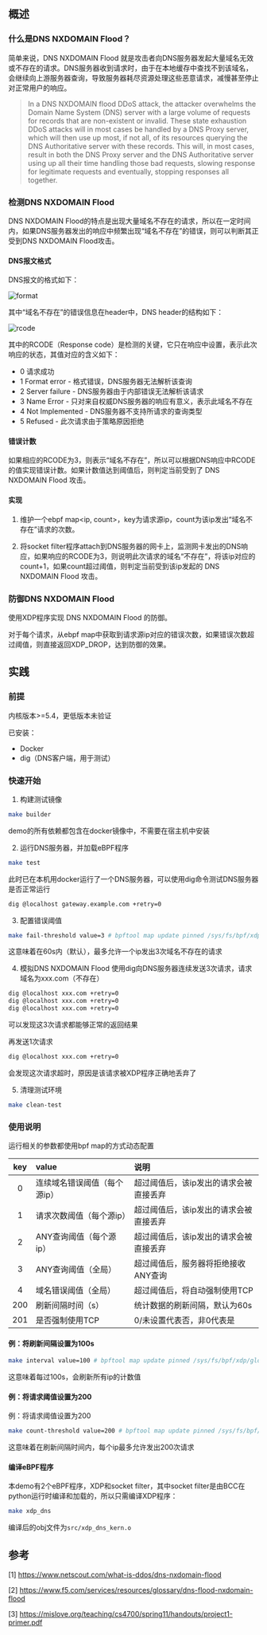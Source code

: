 ## 概述
### 什么是DNS NXDOMAIN Flood？

简单来说，DNS NXDOMAIN Flood 就是攻击者向DNS服务器发起大量域名无效或不存在的请求。DNS服务器收到请求时，由于在本地缓存中查找不到该域名，会继续向上游服务器查询，导致服务器耗尽资源处理这些恶意请求，减慢甚至停止对正常用户的响应。
> In a DNS NXDOMAIN flood DDoS attack, the attacker overwhelms the Domain Name System (DNS) server with a large volume of requests for records that are non-existent or invalid. These state exhaustion DDoS attacks will in most cases be handled by a DNS Proxy server, which will then use up most, if not all, of its resources querying the DNS Authoritative server with these records. This will, in most cases, result in both the DNS Proxy server and the DNS Authoritative server using up all their time handling those bad requests, slowing response for legitimate requests and eventually, stopping responses all together.

### 检测DNS NXDOMAIN Flood
DNS NXDOMAIN Flood的特点是出现大量域名不存在的请求，所以在一定时间内，如果DNS服务器发出的响应中频繁出现“域名不存在”的错误，则可以判断其正受到DNS NXDOMAIN Flood攻击。

#### DNS报文格式
DNS报文的格式如下：

![format](https://s1.ax1x.com/2022/07/28/v9ZRrn.png)

其中“域名不存在”的错误信息在header中，DNS header的结构如下：

![rcode](https://s1.ax1x.com/2022/07/28/v9Z4aV.png)

其中的RCODE（Response code）是检测的关键，它只在响应中设置，表示此次响应的状态，其值对应的含义如下：
- 0 请求成功
- 1 Format error - 格式错误，DNS服务器无法解析该查询
- 2 Server failure - DNS服务器由于内部错误无法解析该请求
- 3 Name Error - 只对来自权威DNS服务器的响应有意义，表示此域名不存在
- 4 Not Implemented - DNS服务器不支持所请求的查询类型
- 5 Refused - 此次请求由于策略原因拒绝

#### 错误计数
如果相应的RCODE为3，则表示“域名不存在”，所以可以根据DNS响应中RCODE的值实现错误计数。如果计数值达到阈值后，则判定当前受到了 DNS NXDOMAIN Flood 攻击。

#### 实现
1. 维护一个ebpf map<ip, count>，key为请求源ip，count为该ip发出“域名不存在”请求的次数。

2. 将socket filter程序attach到DNS服务器的网卡上，监测网卡发出的DNS响应，如果响应的RCODE为3，则说明此次请求的域名“不存在”，将该ip对应的count+1，如果count超过阈值，则判定当前受到该ip发起的 DNS NXDOMAIN Flood 攻击。

### 防御DNS NXDOMAIN Flood
使用XDP程序实现 DNS NXDOMAIN Flood 的防御。

对于每个请求，从ebpf map中获取到请求源ip对应的错误次数，如果错误次数超过阈值，则直接返回XDP_DROP，达到防御的效果。

## 实践

### 前提
内核版本>=5.4，更低版本未验证

已安装：
- Docker
- dig（DNS客户端，用于测试）

### 快速开始
1. 构建测试镜像
```sh
make builder
```
demo的所有依赖都包含在docker镜像中，不需要在宿主机中安装

2. 运行DNS服务器，并加载eBPF程序
```sh
make test
```
此时已在本机用docker运行了一个DNS服务器，可以使用dig命令测试DNS服务器是否正常运行
```sh
dig @localhost gateway.example.com +retry=0
```

3. 配置错误阈值
```sh
make fail-threshold value=3 # bpftool map update pinned /sys/fs/bpf/xdp/globals/configuration key 0 value 3 0 0 0
```
这意味着在60s内（默认），最多允许一个ip发出3次域名不存在的请求

4. 模拟DNS NXDOMAIN Flood
使用dig向DNS服务器连续发送3次请求，请求域名为xxx.com（不存在）
```sh
dig @localhost xxx.com +retry=0
dig @localhost xxx.com +retry=0
dig @localhost xxx.com +retry=0
```
可以发现这3次请求都能够正常的返回结果

 再发送1次请求
```sh
dig @localhost xxx.com +retry=0
```
会发现这次请求超时，原因是该请求被XDP程序正确地丢弃了

5. 清理测试环境
```sh
make clean-test
```

### 使用说明
运行相关的参数都使用bpf map的方式动态配置

|  key |  value |  说明  |
| :------------: | :------------|:------------|
| 0  |  连续域名错误阈值（每个源ip） | 超过阈值后，该ip发出的请求会被直接丢弃 |
|  1 |  请求次数阈值（每个源ip） | 超过阈值后，该ip发出的请求会被直接丢弃 |
|  2 |  ANY查询阈值（每个源ip） | 超过阈值后，该ip发出的请求会被直接丢弃 |
|  3 |  ANY查询阈值（全局） | 超过阈值后，服务器将拒绝接收ANY查询 |
| 4  |  域名错误阈值（全局） | 超过阈值后，将自动强制使用TCP |
| 200  | 刷新间隔时间（s）  | 统计数据的刷新间隔，默认为60s |
| 201  |  是否强制使用TCP | 0/未设置代表否，非0代表是 |


#### 例：将刷新间隔设置为100s
```sh
make interval value=100 # bpftool map update pinned /sys/fs/bpf/xdp/globals/configuration key 200 value 100 0 0 0
```
这意味着每过100s，会刷新所有ip的计数值

#### 例：将请求阈值设置为200
例：将请求阈值设置为200
```sh
make count-threshold value=200 # bpftool map update pinned /sys/fs/bpf/xdp/globals/configuration key 1 value 200 0 0 0
```
这意味着在刷新间隔时间内，每个ip最多允许发出200次请求

#### 编译eBPF程序
本demo有2个eBPF程序，XDP和socket filter，其中socket filter是由BCC在python运行时编译和加载的，所以只需编译XDP程序：
```sh
make xdp_dns
```
编译后的obj文件为`src/xdp_dns_kern.o`

## 参考
[1] https://www.netscout.com/what-is-ddos/dns-nxdomain-flood

[2] https://www.f5.com/services/resources/glossary/dns-flood-nxdomain-flood

[3] https://mislove.org/teaching/cs4700/spring11/handouts/project1-primer.pdf